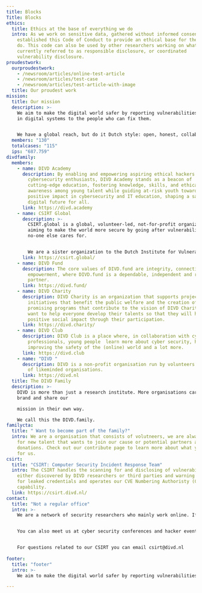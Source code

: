 ```yaml
---
title: Blocks
Title: Blocks
ethics:
  title: Ethics at the base of everything we do
  intro: As we work on sensitive data, gathered without informed consent, we
    established this Code of Conduct to provide an ethical base for the work we
    do. This code can also be used by other researchers working on what is
    currently referred to as responsible disclosure, or coordinated
    vulnerability disclosure.
proudestwork:
  ourproudestwork:
    - /newsroom/articles/online-test-article
    - /newsroom/articles/test-case
    - /newsroom/articles/test-article-with-image
  title: Our proudest work
mission:
  title: Our mission
  description: >-
    We aim to make the digital world safer by reporting vulnerabilities we find
    in digital systems to the people who can fix them.


    We have a global reach, but do it Dutch style: open, honest, collaborative and for free.
  members: "130"
  totalcases: "115"
  ips: "687.759"
divdfamily:
  members:
    - name: DIVD Academy
      description: By enabling and empowering aspiring ethical hackers and
        cybersecurity enthusiasts, DIVD Academy stands as a beacon of
        cutting-edge education, fostering knowledge, skills, and ethical
        awareness among young talent while guiding at-risk youth toward a
        positive impact in cybersecurity and IT education, shaping a safer
        digital future for all.
      link: https://divd.academy
    - name: CSIRT Global
      description: >-
        CSIRT.global is a global, volunteer-led, not-for-profit organization,
        aiming to make the world more secure by going after vulnerabilities
        no-one else cares for.


        We are a sister organization to the Dutch Institute for Vulnerability Disclosure (DIVD). In 2022, international CSIRT activities were moved to CSIRT.global, as a first step to build an international network of like-minded people.
      link: https://csirt.global/
    - name: DIVD Fund
      description: The core values of DIVD.fund are integrity, connectivity and
        empowerment, where DIVD.fund is a dependable, independent and respected
        partner.
      link: https://divd.fund/
    - name: DIVD Charity
      description: DIVD Charity is an organization that supports projects and
        initiatives that benefit the public welfare and the creation of
        promising programs that contribute to the vision of DIVD Charity. We
        want to help everyone develop their talents so that they will have a
        positive social impact through their participation.
      link: https://divd.charity/
    - name: DIVD Club
      description: DIVD Club is a place where, in collaboration with cyber security
        professionals, young people  learn more about cyber security, hacking,
        improving the safety of the (online) world and a lot more.
      link: https://divd.club
    - name: "DIVD "
      description: DIVD is a non-profit organisation run by volunteers and a network
        of likeminded organisations.
      link: https://divd.nl
  title: The DIVD Family
  description: >-
    DIVD is more than just a research institute. More organisations carry our
    brand and share our 

    mission in their own way. 

    We call this the DIVD.family.
familycta:
  title: " Want to become part of the family?"
  intro: We are a organisation that consists of volutneers, we are always looking
    for new talent that wants to join our cause or potential partners and
    donations. Check out our contribute page to learn more about what you can do
    for us.
csirt:
  title: "CSIRT: Computer Security Incident Response Team"
  intro: The CSIRT handles the scanning for and disclosing of vulnerabilities,
    either discovered by DIVD researchers or third parties and warning people
    for leaked credentials and operates our CVE Numbering Authoristy (CNA)
    capability.
  link: https://csirt.divd.nl/
contact:
  title: "Not a regular office"
  intro: >-
    We are a network of security researchers who mainly work online. If you want to contact us, you can send us an e mail to question@divd.nl or use our contact form.


    You can also meet us at cyber security conferences and hacker events or just follow us on Twitter.


    For questions related to our CSIRT you can email csirt@divd.nl
  
footer:
  title: "footer"
  intro: >-
    We aim to make the digital world safer by reporting vulnerabilities we find  in digital systems to the people who can fix them. We have a global reach, but do it Dutch style: open, honest, collaborative and for free.

---
```

